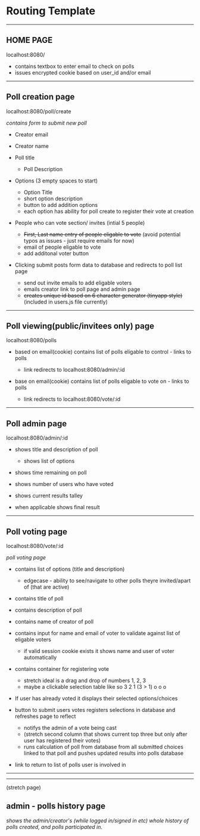 
# Routing Template

-----------------------------------------------

## HOME PAGE

localhost:8080/

- contains textbox to enter email to check on polls
- issues encrypted cookie based on user_id and/or email

-----------------------------------------------

## Poll creation page

localhost:8080/poll/create

*contains form to submit new poll*

- Creator email
- Creator name

- Poll title
  - Poll Description

- Options (3 empty spaces to start)
  - Option Title
  - short option description
  - button to add addition options
  - each option has ability for poll create to register their vote at creation

- People who can vote section/ invites (intial 5 people)
  - ~~First, Last name entry of people eligable to vote~~ (avoid potential typos as issues - just require emails for now)
  - email of people eligable to vote
  - add additonal voter button

- Clicking submit posts form data to database and redirects to poll list page
  - send out invite emails to add eligable voters
  - emails creator link to poll page and admin page
  - ~~creates unique id based on 6 character generator (tinyapp style)~~ (included in users.js file currently)

-----------------------------------------------

## Poll viewing(public/invitees only) page

localhost:8080/polls

- based on email(cookie) contains list of polls eligable to control - links to polls
  - link redirects to localhost:8080/admin/:id

- base on email(cookie) contains list of polls eligable to vote on - links to polls
  - link redirects to localhost:8080/vote/:id

-----------------------------------------------

## Poll admin page

localhost:8080/admin/:id

- shows title and description of poll
  - shows list of options

- shows time remaining on poll

- shows number of users who have voted

- shows current results talley

- when applicable shows final result

-----------------------------------------------

## Poll voting page

localhost:8080/vote/:id

*poll voting page*

- contains list of options (title and description)
  - edgecase - ability to see/navigate to other polls theyre invited/apart of (that are active)

- contains title of poll

- contains description of poll

- contains name of creator of poll

- contains input for name and email of voter to validate against list of eligable voters
  - if valid session cookie exists it shows name and user of voter automatically

- contains container for registering vote
  - stretch ideal is a drag and drop of numbers 1, 2, 3
  - maybe a clickable selection table like so       3 2 1  (3 > 1)
                                                    o o o

- If user has already voted it displays their selected options/choices

- button to submit users votes registers selections in database and refreshes page to reflect
  - notifys the admin of a vote being cast
  - (stretch second column that shows current top three but only after user has registered their votes)
  - runs calculation of poll from database from all submitted choices linked to that poll and pushes updated results into polls database

- link to return to list of polls user is involved in


-----------------------------------------------
-----------------------------------------------


(stretch page)
## admin - polls history page

*shows the admin/creator's (while logged in/signed in etc) whole history of polls created, and polls participated in.*
